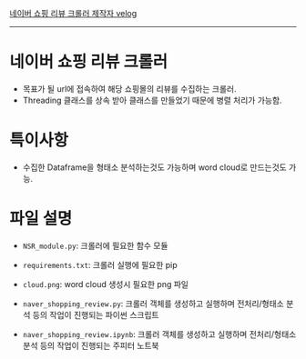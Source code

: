 [네이버 쇼핑 리뷰 크롤러 제작자 velog](https://velog.io/@xenrose/naverShppingReviewCrawling)

___

# 네이버 쇼핑 리뷰 크롤러
* 목표가 될 url에 접속하여 해당 쇼핑몰의 리뷰를 수집하는 크롤러.
* Threading 클래스를 상속 받아 클래스를 만들었기 때문에 병렬 처리가 가능함. 

# 특이사항
* 수집한 Dataframe을 형태소 분석하는것도 가능하며 word cloud로 만드는것도 가능.

# 파일 설명

* `NSR_module.py`: 크롤러에 필요한 함수 모듈

* `requirements.txt`: 크롤러 실행에 필요한 pip

* `cloud.png`: word cloud 생성시 필요한 png 파일

* `naver_shopping_review.py`: 크롤러 객체를 생성하고 실행하며 전처리/형태소 분석 등의 작업이 진행되는 파이썬 스크립트

* `naver_shopping_review.ipynb`: 크롤러 객체를 생성하고 실행하며 전처리/형태소 분석 등의 작업이 진행되는 주피터 노트북
